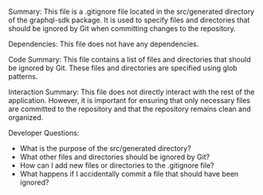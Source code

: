 Summary:
This file is a .gitignore file located in the src/generated directory of the graphql-sdk package. It is used to specify files and directories that should be ignored by Git when committing changes to the repository.

Dependencies:
This file does not have any dependencies.

Code Summary:
This file contains a list of files and directories that should be ignored by Git. These files and directories are specified using glob patterns.

Interaction Summary:
This file does not directly interact with the rest of the application. However, it is important for ensuring that only necessary files are committed to the repository and that the repository remains clean and organized.

Developer Questions:
- What is the purpose of the src/generated directory?
- What other files and directories should be ignored by Git?
- How can I add new files or directories to the .gitignore file?
- What happens if I accidentally commit a file that should have been ignored?